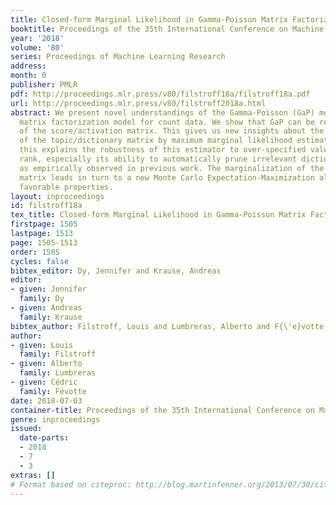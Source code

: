```yaml
---
title: Closed-form Marginal Likelihood in Gamma-Poisson Matrix Factorization
booktitle: Proceedings of the 35th International Conference on Machine Learning
year: '2018'
volume: '80'
series: Proceedings of Machine Learning Research
address: 
month: 0
publisher: PMLR
pdf: http://proceedings.mlr.press/v80/filstroff18a/filstroff18a.pdf
url: http://proceedings.mlr.press/v80/filstroff2018a.html
abstract: We present novel understandings of the Gamma-Poisson (GaP) model, a probabilistic
  matrix factorization model for count data. We show that GaP can be rewritten free
  of the score/activation matrix. This gives us new insights about the estimation
  of the topic/dictionary matrix by maximum marginal likelihood estimation. In particular,
  this explains the robustness of this estimator to over-specified values of the factorization
  rank, especially its ability to automatically prune irrelevant dictionary columns,
  as empirically observed in previous work. The marginalization of the activation
  matrix leads in turn to a new Monte Carlo Expectation-Maximization algorithm with
  favorable properties.
layout: inproceedings
id: filstroff18a
tex_title: Closed-form Marginal Likelihood in Gamma-Poisson Matrix Factorization
firstpage: 1505
lastpage: 1513
page: 1505-1513
order: 1505
cycles: false
bibtex_editor: Dy, Jennifer and Krause, Andreas
editor:
- given: Jennifer
  family: Dy
- given: Andreas
  family: Krause
bibtex_author: Filstroff, Louis and Lumbreras, Alberto and F{\'e}votte, C{\'e}dric
author:
- given: Louis
  family: Filstroff
- given: Alberto
  family: Lumbreras
- given: Cédric
  family: Févotte
date: 2018-07-03
container-title: Proceedings of the 35th International Conference on Machine Learning
genre: inproceedings
issued:
  date-parts:
  - 2018
  - 7
  - 3
extras: []
# Format based on citeproc: http://blog.martinfenner.org/2013/07/30/citeproc-yaml-for-bibliographies/
---
```


